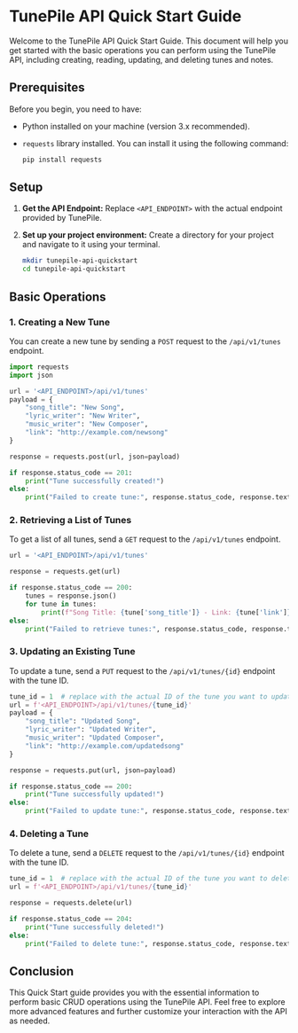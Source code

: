 # TunePile API Quick Start Guide

Welcome to the TunePile API Quick Start Guide. This document will help you get started with the basic operations you can perform using the TunePile API, including creating, reading, updating, and deleting tunes and notes.

## Prerequisites

Before you begin, you need to have:
- Python installed on your machine (version 3.x recommended).
- `requests` library installed. You can install it using the following command:
  
  ```bash
  pip install requests
  ```

## Setup

1. **Get the API Endpoint:**
   Replace `<API_ENDPOINT>` with the actual endpoint provided by TunePile.

2. **Set up your project environment:**
   Create a directory for your project and navigate to it using your terminal.

   ```bash
   mkdir tunepile-api-quickstart
   cd tunepile-api-quickstart
   ```

## Basic Operations

### 1. Creating a New Tune

You can create a new tune by sending a `POST` request to the `/api/v1/tunes` endpoint.

```python
import requests
import json

url = '<API_ENDPOINT>/api/v1/tunes'
payload = {
    "song_title": "New Song",
    "lyric_writer": "New Writer",
    "music_writer": "New Composer",
    "link": "http://example.com/newsong"
}

response = requests.post(url, json=payload)

if response.status_code == 201:
    print("Tune successfully created!")
else:
    print("Failed to create tune:", response.status_code, response.text)
```

### 2. Retrieving a List of Tunes

To get a list of all tunes, send a `GET` request to the `/api/v1/tunes` endpoint.

```python
url = '<API_ENDPOINT>/api/v1/tunes'

response = requests.get(url)

if response.status_code == 200:
    tunes = response.json()
    for tune in tunes:
        print(f"Song Title: {tune['song_title']} - Link: {tune['link']}")
else:
    print("Failed to retrieve tunes:", response.status_code, response.text)
```

### 3. Updating an Existing Tune

To update a tune, send a `PUT` request to the `/api/v1/tunes/{id}` endpoint with the tune ID.

```python
tune_id = 1  # replace with the actual ID of the tune you want to update
url = f'<API_ENDPOINT>/api/v1/tunes/{tune_id}'
payload = {
    "song_title": "Updated Song",
    "lyric_writer": "Updated Writer",
    "music_writer": "Updated Composer",
    "link": "http://example.com/updatedsong"
}

response = requests.put(url, json=payload)

if response.status_code == 200:
    print("Tune successfully updated!")
else:
    print("Failed to update tune:", response.status_code, response.text)
```

### 4. Deleting a Tune

To delete a tune, send a `DELETE` request to the `/api/v1/tunes/{id}` endpoint with the tune ID.

```python
tune_id = 1  # replace with the actual ID of the tune you want to delete
url = f'<API_ENDPOINT>/api/v1/tunes/{tune_id}'

response = requests.delete(url)

if response.status_code == 204:
    print("Tune successfully deleted!")
else:
    print("Failed to delete tune:", response.status_code, response.text)
```

## Conclusion

This Quick Start guide provides you with the essential information to perform basic CRUD operations using the TunePile API. Feel free to explore more advanced features and further customize your interaction with the API as needed.

